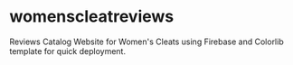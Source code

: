 # womenscleatreviews
Reviews Catalog Website for Women's Cleats using Firebase and Colorlib template for quick deployment. 
